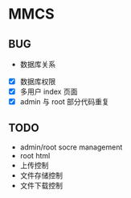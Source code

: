 # MMCS

## BUG

-   数据库关系
-   [x] 数据库权限
-   [x] 多用户 index 页面
-   [x] admin 与 root 部分代码重复

## TODO

-   admin/root socre management
-   root html
-   上传控制
-   文件存储控制
-   文件下载控制
